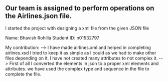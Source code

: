 ## Our team is assigned to perform operations on the Airlines.json file.
I started the project with designing a xml file from the given JSON file

Name: Bhavish Rohilla
Student ID: n01532797

My contribution:
--> I have made airlines.xml and helped in completing airlines.xsd
I tried to keep it as simple as I could as we had to make other files depending on it. I have not created
many attributes to not complex it.
--> First of all I converted the elements in json to a proper xml elements and attributes.
we have used the complex type and sequence in the file to complete the file.